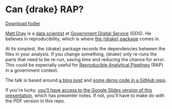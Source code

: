 # Can {drake} RAP?

[Download fodler](https://minhaskamal.github.io/DownGit/#/home?url=https://github.com/departmentfortransport/coffee-and-coding/tree/master/All_materials/20190918_drake)

[Matt Dray](https://twitter.com/mattdray) is a [data scientist](https://xkcd.com/1838/) at [Government Digital Service](https://dataingovernment.blog.gov.uk/2018/10/08/data-science-is-a-team-sport/) (GDS). He believes in reproducibility, which is where [the {drake} package](https://docs.ropensci.org/drake/) comes in.

At its simplest, the {drake} package records the dependencies between the files in your analysis. If you change something, {drake} only re-runs the parts that need to be re-run, saving time and reducing the chance for error. This could be especially useful for [Reproducible Analytical Pipelines](https://ukgovdatascience.github.io/rap-website/) (RAP) in a government context.

The talk is based around [a blog post](https://www.rostrum.blog/2019/07/23/can-drake-rap/) and [some demo code in a GitHub repo](https://github.com/matt-dray/drake-egg-rap).

If you're lucky, [you'll have access to the Google Slides version of this presentation](https://docs.google.com/presentation/d/1r8Zz5ZBsAI2trq_pbra4u6lKmsbuM7l-tlr1oq1_sJI/edit?usp=sharing), which has presenter notes. If not, you'll have to make do with the PDF version in this repo.
